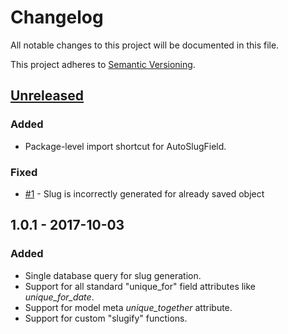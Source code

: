 # Changelog
All notable changes to this project will be documented in this file.

This project adheres to [Semantic Versioning](http://semver.org/spec/v2.0.0.html).

<h2><a href="https://gitlab.com/dspechnikov/django-slugger/compare/v1.0.1...master">Unreleased</a></h2>

### Added
* Package-level import shortcut for AutoSlugField.
### Fixed
* [#1](https://gitlab.com/dspechnikov/django-slugger/issues/1) -
Slug is incorrectly generated for already saved object

<h2>1.0.1 - 2017-10-03</h2>

### Added
* Single database query for slug generation.
* Support for all standard "unique_for" field attributes like *unique_for_date*.
* Support for model meta *unique_together* attribute.
* Support for custom "slugify" functions.
